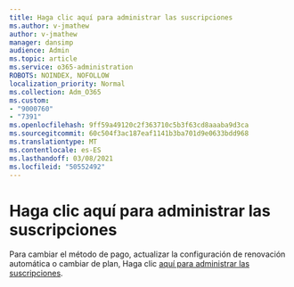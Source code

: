 ```yaml
---
title: Haga clic aquí para administrar las suscripciones
ms.author: v-jmathew
author: v-jmathew
manager: dansimp
audience: Admin
ms.topic: article
ms.service: o365-administration
ROBOTS: NOINDEX, NOFOLLOW
localization_priority: Normal
ms.collection: Adm_O365
ms.custom:
- "9000760"
- "7391"
ms.openlocfilehash: 9ff59a49120c2f363710c5b3f63cd8aaaba9d3ca
ms.sourcegitcommit: 60c504f3ac187eaf1141b3ba701d9e0633bdd968
ms.translationtype: MT
ms.contentlocale: es-ES
ms.lasthandoff: 03/08/2021
ms.locfileid: "50552492"
---
```

# <a name="click-here-to-manage-your-subscriptions"></a>Haga clic aquí para administrar las suscripciones

Para cambiar el método de pago, actualizar la configuración de renovación automática o cambiar de plan, Haga clic [aquí para administrar las suscripciones](https://portal.office.com/AdminPortal/Home#/subscriptions).
